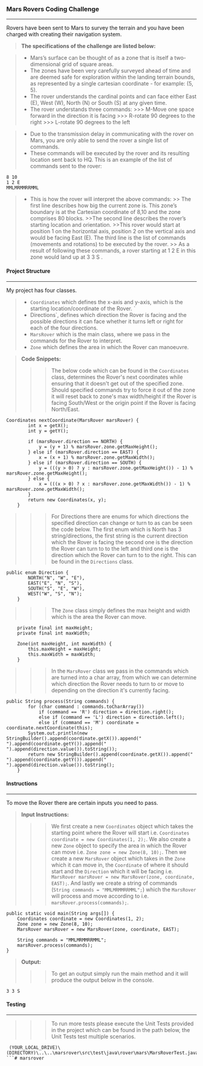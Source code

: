    ### Mars Rovers Coding Challenge
--------------------

Rovers have been sent to Mars to survey the terrain and you have been charged with creating
their navigation system.

> **The specifications of the challenge are listed below:**

> - Mars’s surface can be thought of as a zone that is itself a two-dimensional grid of square areas.
> - The zones have been very carefully surveyed ahead of time and are deemed safe for exploration within the landing terrain bounds, as represented by a single cartesian coordinate - for example: (5, 5).
> - The rover understands the cardinal points and can face either East (E), West (W), North (N) or South (S) at any given time.
> - The rover understands three commands:
    >>> M-Move one space forward in the direction it is facing
    >>> R-rotate 90 degrees to the right
    >>> L-rotate 90 degrees to the left
    
> - Due to the transmission delay in communicating with the rover on Mars, you are only able to send the rover a single list of commands.
> - These commands will be executed by the rover and its resulting location sent back to HQ. This is an example of the list of commands sent to the rover:
```
8 10
1 2 E
MMLMRMMRRMML
```
> - This is how the rover will interpret the above commands:
    >> The first line describes how big the current zone is. This zone’s boundary is at the Cartesian coordinate of 8,10 and the zone comprises 80 blocks.
    >>The second line describes the rover’s starting location and orientation.
    >>This rover would start at position 1 on the horizontal axis, position 2 on the vertical axis and would be facing East (E). The third line is the list of commands (movements and rotations) to be executed by the rover.
    >> As a result of following these commands, a rover starting at 1 2 E in this zone would land up at 3 3 S .
  
  #### Project Structure
--------------------

My project has four classes. 
> - `Coordinates` which defines the x-axis and y-axis, which is the starting location/coordinate of the Rover. `
> - Directions`, defines which direction the Rover is facing and the possible directions it can face whether it turns left or right for each of the four directions. 
> - `MarsRover` which is the main class, where we pass in the commands for the Rover to interpret. 
> - `Zone` which defines the area in which the Rover can manoeuvre. 

> **Code Snippets:**
>>> The below code which can be found in the `Coordinates` class, determines the Rover's next coordinates while ensuring that it doesn't get out of the specified zone. Should specified commands try to force it out of the zone it will reset back to zone's max width/height if the Rover is facing South/West or the origin point if the Rover is facing North/East.
```
Coordinates nextCoordinate(MarsRover marsRover) {
        int x = getX();
        int y = getY();

        if (marsRover.direction == NORTH) {
            y = (y + 1) % marsRover.zone.getMaxHeight();
        } else if (marsRover.direction == EAST) {
            x = (x + 1) % marsRover.zone.getMaxWidth();
        } else if (marsRover.direction == SOUTH) {
            y = (((y > 0) ? y : marsRover.zone.getMaxHeight()) - 1) % marsRover.zone.getMaxHeight();
        } else {
            x = (((x > 0) ? x : marsRover.zone.getMaxWidth()) - 1) % marsRover.zone.getMaxWidth();
        }
        return new Coordinates(x, y);
    }
```
>>> For Directions there are enums for which directions the specified direction can change or turn to as can be seen the code below. The first enum which is North has 3 string/directions, the first string is the current direction which the Rover is facing the second one is the direction the Rover can turn to to the left and third one is the direction which the Rover can turn to to the right. This can be found in the `Directions` class.
```
public enum Direction {
        NORTH("N", "W", "E"),
        EAST("E", "N", "S"),
        SOUTH("S", "E", "W"),
        WEST("W", "S", "N");
    }
```
>>> The `Zone` class simply defines the max height and width which is the area the Rover can move. 
```
    private final int maxHeight;
    private final int maxWidth;

    Zone(int maxHeight, int maxWidth) {
        this.maxHeight = maxHeight;
        this.maxWidth = maxWidth;
    }
```
>>> In the `MarsRover` class we pass in the commands which are turned into a char array, from which we can determine which direction the Rover needs to turn to or move to depending on the direction it's currently facing.
```
public String process(String commands) {
        for (char command : commands.toCharArray())
            if (command == 'R') direction = direction.right();
            else if (command == 'L') direction = direction.left();
            else if (command == 'M') coordinate = coordinate.nextCoordinate(this);
        System.out.println(new StringBuilder().append(coordinate.getX()).append(" ").append(coordinate.getY()).append(" ").append(direction.value()).toString());
        return new StringBuilder().append(coordinate.getX()).append(" ").append(coordinate.getY()).append(" ").append(direction.value()).toString();
    }
```

  #### Instructions
--------------------
To move the Rover there are certain inputs you need to pass. 

> **Input Instructions:**
>>> We first create a new `Coordinates` object which takes the starting point where the Rover will start i.e. `Coordinates coordinate = new Coordinates(1, 2);`. We also create a new `Zone` object to specify the area in which the Rover can move i.e. `Zone zone = new Zone(8, 10);`. Then we create a new `MarsRover` object which takes in the `Zone` which it can move in, the `Coordinate` of where it should start and the `Direction` which it will be facing i.e. `MarsRover marsRover = new MarsRover(zone, coordinate, EAST);`. And lastly we create a string of commands (`String commands = "MMLMRMMRRMML";`) which the `MarsRover` will process and move according to i.e. `marsRover.process(commands);`. 

```
public static void main(String args[]) {
    Coordinates coordinate = new Coordinates(1, 2);
    Zone zone = new Zone(8, 10);
    MarsRover marsRover = new MarsRover(zone, coordinate, EAST);

    String commands = "MMLMRMMRRMML";
    marsRover.process(commands);
}
```

> **Output:**
>>> To get an output simply run the main method and it will produce the output below in the console.
```
3 3 S
```

  #### Testing
--------------------
>>>To run more tests please execute the Unit Tests provided in the project which can be found in the path below, the Unit Tests test multiple scenarios. 
```
 (YOUR_LOCAL_DRIVE)\(DIRECTORY)\..\..\marsrover\src\test\java\rover\mars\MarsRoverTest.java
```# marsrover
